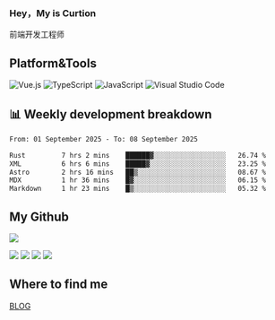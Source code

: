 ### Hey，My is Curtion
前端开发工程师
## Platform&Tools

![Vue.js](https://img.shields.io/badge/-Vue.js-4FC08D?style=flat-square&logo=Vue.js&logoColor=white)
![TypeScript](https://img.shields.io/badge/-TypeScript-007ACC?style=flat-square&logo=typescript&logoColor=white)
![JavaScript](https://img.shields.io/badge/-JavaScript-F7DF1E?style=flat-square&logo=javascript&logoColor=black)
![Visual Studio Code](https://img.shields.io/badge/-VSCode-007ACC?style=flat-square&logo=Visual-Studio-Code&logoColor=white)

## 📊 Weekly development breakdown

<!--START_SECTION:waka-->

```txt
From: 01 September 2025 - To: 08 September 2025

Rust         7 hrs 2 mins    ██████▓░░░░░░░░░░░░░░░░░░   26.74 %
XML          6 hrs 6 mins    █████▓░░░░░░░░░░░░░░░░░░░   23.25 %
Astro        2 hrs 16 mins   ██▒░░░░░░░░░░░░░░░░░░░░░░   08.67 %
MDX          1 hr 36 mins    █▓░░░░░░░░░░░░░░░░░░░░░░░   06.15 %
Markdown     1 hr 23 mins    █▒░░░░░░░░░░░░░░░░░░░░░░░   05.32 %
```

<!--END_SECTION:waka-->

## My Github

![](http://github-profile-summary-cards.vercel.app/api/cards/profile-details?username=curtion&theme=nord_bright)

![](http://github-profile-summary-cards.vercel.app/api/cards/stats?username=curtion&theme=nord_bright)
![](http://github-profile-summary-cards.vercel.app/api/cards/productive-time?username=curtion&theme=nord_bright&utcOffset=8)
![](http://github-profile-summary-cards.vercel.app/api/cards/repos-per-language?username=curtion&theme=nord_bright)
![](http://github-profile-summary-cards.vercel.app/api/cards/most-commit-language?username=curtion&theme=nord_bright)

## Where to find me

[BLOG](https://blog.3gxk.net)
